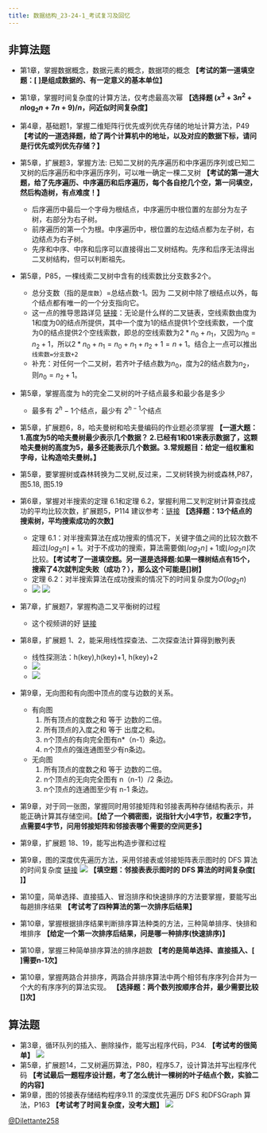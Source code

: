 ```yaml
---
title: 数据结构_23-24-1_考试复习及回忆
---
```


## 非算法题

- 第1章，掌握数据概念，数据元素的概念，数据项的概念  **【考试的第一道填空题：[   ]是组成数据的、有一定意义的基本单位】**

- 第1章，掌握时间复杂度的计算方法，仅考虑最高次幂 **【选择题 $(x^3+3n^2+n\log_2{n}+7n+9)/n$，问近似时间复杂度】**

- 第4章，基础题1，掌握二维矩阵行优先或列优先存储的地址计算方法，P49 **【考试的一道选择题，给了两个计算机中的地址，以及对应的数据下标，请问是行优先或列优先存储？】**

- 第5章，扩展题3，掌握方法: 已知二叉树的先序遍历和中序遍历序列或已知二叉树的后序遍历和中序遍历序列，可以唯一确定一棵二叉树  **【考试的第一道大题，给了先序遍历、中序遍历和后序遍历，每个各自挖几个空，第一问填空，然后构造树，有点难度！】**
    - 后序遍历中最后一个字母为根结点，中序遍历中根位置的左部分为左子树，右部分为右子树。
    - 前序遍历的第一个为根。中序遍历中，根位置的左边结点都为左子树，右边结点为右子树。
    - 先序和中序、中序和后序可以直接得出二叉树结构。先序和后序无法得出二叉树结构，但可以判断祖先。
- 第5章，P85，一棵线索二叉树中含有的线索数比分支数多2个。

  - 总分支数（指的是`度数`）=总结点数-1。因为 二叉树中除了根结点以外，每个结点都有唯一的一个分支指向它。
  - 这一点的推导思路详见 [链接](https://www.nowcoder.com/questionTerminal/5433dc4ff6f84753bb192da4efbed948)：无论是什么样的二叉链表，空线索数由度为1和度为0的结点所提供，其中一个度为1的结点提供1个空线索数，一个度为0的结点提供2个空线索数，即总的空线索数为$2*n_0+n_1$，又因为$n_0=n_2+1$，所以$2*n_0+n_1=n_0+n_1+n_2+1=n+1$。结合上一点可以推出`线索数=分支数+2`
  - 补充：对任何一个二叉树，若齐叶子结点数为$n_0$，度为2的结点数为$n_2$，则$n_0=n_2+1$。

- 第5章，掌握高度为 h的完全二叉树的叶子结点最多和最少各是多少

  - 最多有 $2^h-1$个结点，最少有  $2^{h-1}$个结点

- 第5章，扩展题6，8，哈夫曼树和哈夫曼编码的作业题必须掌握  **【一道大题：1.高度为5的哈夫曼树最少表示几个数据？ 2.已经有1和01来表示数据了，这颗哈夫曼树的高度为5，最多还能表示几个数据。3.常规题目：给定一组权重和字母，让构造哈夫曼树。】**

- 第5章，要掌握树或森林转换为二叉树,反过来，二叉树转换为树或森林,P87，图5.18, 图5.19

- 第6章，掌握对半搜索的定理 6.1和定理 6.2，掌握利用二叉判定树计算查找成功的平均比较次数，扩展题5，P114   建议参考：[链接](https://www.cnblogs.com/WittPeng/p/9131066.html)  **【选择题：13个结点的搜索树，平均搜索成功的次数】**

  - 定理 6.1：对半搜索算法在成功搜索的情况下，关键字值之间的比较次数不超过$⌊log_2 n⌋+1$。对于不成功的搜索，算法需要做$⌊log_2 n⌋+1$或$⌊log_2 n⌋$次比较。**【考试考了一道填空题。另一道是选择题:如果一棵树结点有15个，搜索了4次就判定失败（成功？），那么这个可能是[]树】**
  - 定理 6.2：对半搜索算法在成功搜索的情况下的时间复杂度为$O(log_2 n)$
  - ![](https://pic.wang1m.tech/uploads/2401/65ab6b7e6cef7.png)
    ![](https://pic.wang1m.tech/uploads/2401/65ab6b7e9db92.png)

- 第7章，扩展题7，掌握构造二叉平衡树的过程

  - 这个视频讲的好 [链接](https://www.bilibili.com/video/BV1YC4y1c7Bt/)

- 第8章，扩展题 1、2，能采用线性探查法、二次探查法计算得到散列表
  - 线性探测法：h(key),h(key)+1, h(key)+2
  - ![](https://pic.wang1m.tech/uploads/2401/65ab6b808bb11.png)
  - ![](https://pic.wang1m.tech/uploads/2401/65ab6b7eaa897.png)

- 第9章，无向图和有向图中顶点的度与边数的关系。
  - 有向图
    1. 所有顶点的度数之和 等于 边数的二倍。
    2. 所有顶点的入度之和 等于 出度之和。
    3. n个顶点的有向完全图有n*（n-1）条边。
    4. n个顶点的强连通图至少有n条边。
  - 无向图
    1. 所有顶点的度数之和 等于 边数的二倍。
    2. n个顶点的无向完全图有 n（n-1）/2 条边。
    3. n个顶点的连通图至少有 n-1 条边。

- 第9章，对于同一张图，掌握同时用邻接矩阵和邻接表两种存储结构表示，并能正确计算其存储空间。**【给了一个稠密图，说指针大小4字节，权重2字节，点需要4字节，问用邻接矩阵和邻接表哪个需要的空间更多】**

- 第9章，扩展题 18、19，能写出构造步骤和过程

- 第9章，图的深度优先遍历方法，采用邻接表或邻接矩阵表示图时的 DFS 算法的时间复杂度  [链接](https://www.cnblogs.com/hacnix/p/12713564.html)
  ![](https://pic.wang1m.tech/uploads/2401/65ab6b7fcc147.png) **【填空题：邻接表表示图时的 DFS 算法的时间复杂度[   ]】**

- 第10童，简单选择、直接插入、冒泡排序和快速排序的方法要掌握，要能写出每趟排序结果 **【考试考了四种算法的第一次排序后结果】**

- 第10章，掌握根据排序结果判断排序算法种类的方法，三种简单排序、快排和堆排序 **【给定一个第一次排序后结果，问是哪一种排序(快速排序)】**

- 第10章，掌握三种简单排序算法的排序趟数  **【考的是简单选择、直接插入、[   ]需要n-1次】**

- 第10章，掌握两路合并排序，两路合并排序算法中两个相邻有序序列合并为一个大的有序序列的算法实现。 **【选择题：两个数列按顺序合并，最少需要比较[]次】**

## 算法题

- 第3章，循环队列的插入、删除操作，能写出程序代码，P34. **【考试考的很简单】**
  ![](https://pic.wang1m.tech/uploads/2401/65ab6b82b1544.png)
- 第5章，扩展题14，二叉树遍历算法，P80，程序5.7，设计算法并写出程序代码  **【考试最后一题程序设计题，考了怎么统计一棵树的叶子结点个数，实验二的内容】**
- 第9章，图的邻接表存储结构程序9.11 的深度优先遍历 DFS 和DFSGraph 算法，P163 **【考试考了时间复杂度，没考大题】**
  ![](https://pic.wang1m.tech/uploads/2401/65ab6b7b71eea.png)


[@Dilettante258](https://github.com/Dilettante258)